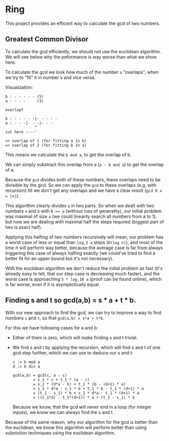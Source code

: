 # Ring
This project provides an efficent way
to calculate the gcd of two numbers.

## Greatest Common Divisor
To calculate the gcd efficiently,
we should not use the euclidean algorithm.
We will see below why the peformance is way
worse than what we show here.

To calculate the gcd we look
how much of the number `a` "overlaps",
when we try to "fit" it in number `b`
and vice versa.

Visualization:
```
b : - - - - - (5)
a : - - -     (3)

overlap?

b : - - - - -|- - - - -
a : - - -|- - -|- - -
             ^
cut here ----'

=> overlap of 1 (for fitting a in b)
=> overlap of 2 (for fitting b in a)

```

This means we calculate the `b mod a`,
to get the overlap of b.

We can simply substract this overlap
from a (`a - b mod a`) to get the overlap of a.


Because the `gcd` divides both of these numbers,
these overlaps need to be divisible by the gcd.
So we can apply the `gcd` to these overlaps 
(e.g. with recursion) till we don't get any overlaps
and we have a clear result (`gcd 0 x = |x|`).

This algorithm clearly divides `a` in two parts.
So when we dealt with two numbers `a` and `b`
with `b >= a` (without loss of generality), 
our initial problem was maximal of size `a` 
(we could linearily search all numbers from a to 1),
but now we are dealing with maximal half the steps
required (biggest part of two is exact half).

Applying this halfing of two numbers recursively
will mean, our problem has a worst case of less or equal than `log_2 a` steps (`O(log n)`),
and most of the time it will perform way better, because the average case
is far from always triggering this case of always halfing exactly 
(we could've tried to find a better fit for an upper bound but it's not necessary).

With the euclidean algorithm we don't reduce the
initial problem as fast (it's already easy to tell,
that our step case is decreasing much faster),
and the worst case is approaching `5 * log_10 a` (proof can be found online),
which is far worse, even if it is asymptotically equal.


## Finding s and t so gcd(a,b) = s * a + t * b.
With our new approach to find the gcd, we can try to
improve a way to find numbers `s` and `t`, so that
`gcd(a,b) = s*a + t*b`.

For this we have following cases for a and b:
- Either of them is zero, which will make finding s and t trivial.
- We find s and t by applying the recursion, which will find s and t
  of one gcd step further, which we can use to deduce our s and t:
  ```
  c := b mod a
  d := b div a

  gcd(a,b) = gcd(c, a - c) 
           = s_1 * c + t_1 * (a - c)
           = s_1 * (d*a - b) + t_1 * (b - (d+1) * a)
           = s_1 * d*a - s_1 * b + t_1 * b - t_1 * (d+1) * a
           = (t_1 - s_1) * b + s_1 * d*a - t_1 * (d+1) * a
           = ((s_1*d) - t_1*(d+1)) * a + (t_1 - s_1) * b
  ```

    Because we know, that the gcd will never end in a loop (for integer inputs),
    we know we can always find the s and t.

Because of the same reason, why our algorithm for the gcd is better than the euclidean,
we know this algorithm will perform better than using substution techniques
using the euclidean algorithm.
